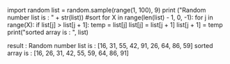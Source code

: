 import random
list = random.sample(range(1, 100), 9)
print ("Random number list is : " +  str(list)) 
#sort
for X in range(len(list) - 1, 0, -1):
    for j in range(X):
        if list[j] > list[j + 1]:
            temp = list[j]
            list[j] = list[j + 1]
            list[j + 1] = temp
print("sorted array is : ", list)


result : 
Random number list is : [16, 31, 55, 42, 91, 26, 64, 86, 59]
sorted array is :  [16, 26, 31, 42, 55, 59, 64, 86, 91]
